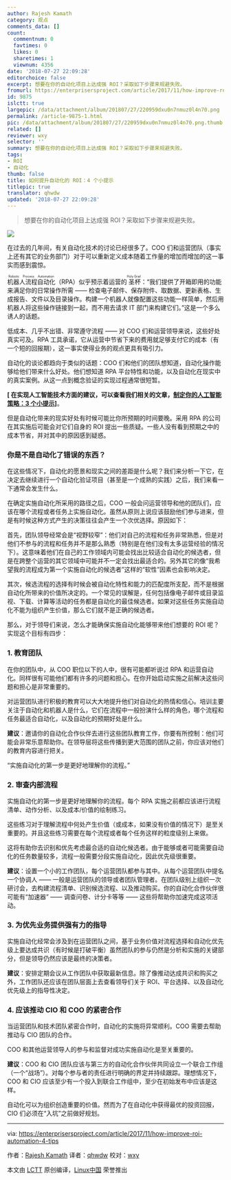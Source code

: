 ```yaml
---
author: Rajesh Kamath
category: 观点
comments_data: []
count:
  commentnum: 0
  favtimes: 0
  likes: 0
  sharetimes: 1
  viewnum: 4356
date: '2018-07-27 22:09:28'
editorchoice: false
excerpt: 想要在你的自动化项目上达成强 ROI？采取如下步骤来规避失败。
fromurl: https://enterprisersproject.com/article/2017/11/how-improve-roi-automation-4-tips
id: 9875
islctt: true
largepic: /data/attachment/album/201807/27/220959dxu0n7nmuz0l4n70.png
permalink: /article-9875-1.html
pic: /data/attachment/album/201807/27/220959dxu0n7nmuz0l4n70.png.thumb.jpg
related: []
reviewer: wxy
selector: ''
summary: 想要在你的自动化项目上达成强 ROI？采取如下步骤来规避失败。
tags:
- ROI
- 自动化
thumb: false
title: 如何提升自动化的 ROI：4 个小提示
titlepic: true
translator: qhwdw
updated: '2018-07-27 22:09:28'
---
```



> 
> 想要在你的自动化项目上达成强 ROI？采取如下步骤来规避失败。
> 
> 
> 


![](/data/attachment/album/201807/27/220959dxu0n7nmuz0l4n70.png)


在过去的几年间，有关自动化技术的讨论已经很多了。COO 们和运营团队（事实上还有其它的业务部门）对于可以重新定义成本随着工作量的增加而增加的这一事实而感到震惊。


<ruby> 机器人流程自动化 <rt>  Robotic Process Automation </rt></ruby>（RPA）似乎预示着运营的<ruby> 圣杯 <rt>  Holy Grail </rt></ruby>：“我们提供了开箱即用的功能来满足你的日常操作所需 —— 检查电子邮件、保存附件、取数据、更新表格、生成报告、文件以及目录操作。构建一个机器人就像配置这些功能一样简单，然后用机器人将这些操作链接到一起，而不用去请求 IT 部门来构建它们。”这是一个多么诱人的话题。


低成本、几乎不出错、非常遵守流程 —— 对 COO 们和运营领导来说，这些好处真实可及。RPA 工具承诺，它从运营中节省下来的费用就足够支付它的成本（有一个短的回报期），这一事实使得业务的观点更具有吸引力。


自动化的谈论都趋向于类似的话题：COO 们和他们的团队想知道，自动化操作能够给他们带来什么好处。他们想知道 RPA 平台特性和功能，以及自动化在现实中的真实案例。从这一点到概念验证的实现过程通常很短暂。


**[ 在实现人工智能技术方面的建议，可以查看我们相关的文章，[制定你的人工智能策略：3 个小提示](https://enterprisersproject.com/article/2017/11/crafting-your-ai-strategy-3-tips?sc_cid=70160000000h0aXAAQ)]**。


但是自动化带来的现实好处有时候可能比你所预期的时间要晚。采用 RPA 的公司在其实施后可能会对它们自身的 ROI 提出一些质疑。一些人没有看到预期之中的成本节省，并对其中的原因感到疑惑。


### 你是不是自动化了错误的东西？


在这些情况下，自动化的愿景和现实之间的差距是什么呢？我们来分析一下它，在决定去继续进行一个自动化验证项目（甚至是一个成熟的实践）之后，我们来看一下通常会发生什么。


在确定实施自动化所采用的路径之后，COO 一般会问运营领导和他的团队们，应该在哪个流程或者任务上实施自动化。虽然从原则上说应该鼓励他们参与进来，但是有时候这种方式产生的决策往往会产生一个次优选择。原因如下：


首先，团队领导经常会是“视野较窄”：他们对自己的流程和任务非常熟悉，但是对他们不参与的流程和任务并不是那么熟悉（特别是在他们没有太多运营经验的情况下）。这意味着他们在自己的工作领域内可能会找出比较适合自动化的候选者，但是在跨整个运营的其它领域中可能并不一定会找出最适合的。另外其它的像“我希望我的流程成为第一个实施自动化的候选者”这样的“软性”因素也会影响决定。


其次，候选流程的选择有时候会被自动化特性和能力的匹配度所支配，而不是根据自动化所带来的价值所决定的。一个常见的误解是，任何包括像电子邮件或目录监视、下载、计算等活动的任务都是自动化的最佳候选者。如果对这些任务实施自动化不能为组织产生价值，那么它们就不是正确的候选者。


那么，对于领导们来说，怎么才能确保实施自动化能够带来他们想要的 ROI 呢？实现这个目标有四步：


### 1. 教育团队


在你的团队中，从 COO 职位以下的人中，很有可能都听说过 RPA 和运营自动化。同样很有可能他们都有许多的问题和担心。在你开始启动实施之前解决这些问题和担心是非常重要的。


对运营团队进行积极的教育可以大大地提升他们对自动化的热情和信心。培训主要关注于自动化和机器人是什么，它们在流程中一般扮演什么样的角色，哪个流程和任务最适合自动化，以及自动化的预期好处是什么。


**建议**：邀请你的自动化合作伙伴去进行这些团队教育工作，你要有所控制：他们可能会非常乐意帮助你。在领导层将这些传播到更大范围的团队之前，你应该对他们的教育内容进行把关。


“实施自动化的第一步是更好地理解你的流程。”


### 2. 审查内部流程


实施自动化的第一步是更好地理解你的流程。每个 RPA 实施之前都应该进行流程清单、动作分析、以及成本/价值的绘制练习。


这些练习对于理解流程中何处产生价值（或成本，如果没有价值的情况下）是至关重要的。并且这些练习需要在每个流程或者每个任务这样的粒度级别上来做。


这将有助你去识别和优先考虑最合适的自动化候选者。由于能够或者可能需要自动化的任务数量较多，流程一般需要分段实施自动化，因此优先级很重要。


**建议**：设置一个小的工作团队，每个运营团队都参与其中。从每个运营团队中提名一个协调人 —— 一般是运营团队的领导或者团队管理者。在团队级别上组织一次研讨会，去构建流程清单、识别候选流程、以及推动购买。你的自动化合作伙伴很可能有“加速器” —— 调查问卷、计分卡等等 —— 这些将帮助你加速完成这项活动。


### 3. 为优先业务提供强有力的指导


实施自动化经常会涉及到在运营团队之间，基于业务价值对流程选择和自动化优先级上要达成共识（有时候是打破平衡）虽然团队的参与仍然是分析和实施的关键部分，但是领导仍然应该是最终的决策者。


**建议**：安排定期会议从工作团队中获取最新信息。除了像推动达成共识和购买之外，工作团队还应该在团队层面上去查看领导们关于 ROI、平台选择、以及自动化优先级上的指导性决定。


### 4. 应该推动 CIO 和 COO 的紧密合作


当运营团队和技术团队紧密合作时，自动化的实施将异常顺利。COO 需要去帮助推动与 CIO 团队的合作。


COO 和其他运营领导人的参与和监督对成功实施自动化是至关重要的。


**建议**：COO 和 CIO 团队应该与第三方的自动化合作伙伴共同设立一个联合工作组（一个“战场”）。对每个参与者的责任进行明确的界定并持续跟踪。理想情况下，COO 和 CIO 应该至少有一个投入到联合工作组中，至少在初始发布中应该是这样。


自动化可以为组织创造重要的价值。然而为了在自动化中获得最优的投资回报，CIO 们必须在“入坑”之前做好规划。




---


via: <https://enterprisersproject.com/article/2017/11/how-improve-roi-automation-4-tips>


作者：[Rajesh Kamath](https://enterprisersproject.com/user/rajesh-kamath) 译者：[qhwdw](https://github.com/qhwdw) 校对：[wxy](https://github.com/wxy)


本文由 [LCTT](https://github.com/LCTT/TranslateProject) 原创编译，[Linux中国](https://linux.cn/) 荣誉推出